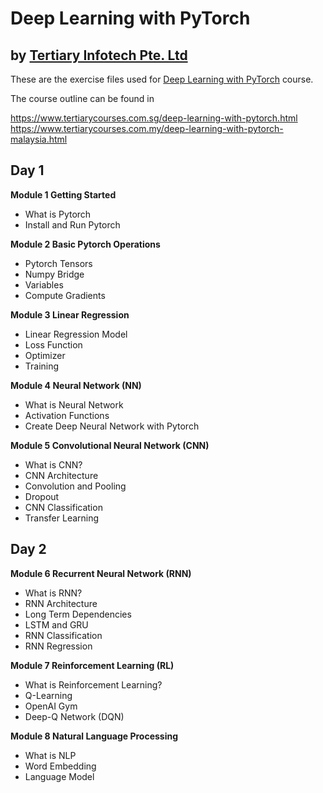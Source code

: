 # Deep Learning with PyTorch
## by [Tertiary Infotech Pte. Ltd](https://www.tertiarycourses.com.sg/)

These are the exercise files used for [Deep Learning with PyTorch](https://www.tertiarycourses.com.sg/deep-learning-with-pytorch.html) course. 

The course outline can be found in 

https://www.tertiarycourses.com.sg/deep-learning-with-pytorch.html
https://www.tertiarycourses.com.my/deep-learning-with-pytorch-malaysia.html

<h2>Day 1</h2>
<p><strong>Module 1 Getting Started</strong> </p>
<ul>
<li>What is Pytorch</li>
<li>Install and Run Pytorch</li>
</ul>
<p><strong>Module 2 Basic Pytorch Operations</strong></p>
<ul>
<li>Pytorch Tensors</li>
<li>Numpy Bridge</li>
<li>Variables</li>
<li>Compute Gradients</li>
</ul>
<p><strong>Module 3 Linear Regression</strong> </p>
<ul>
<li>Linear Regression Model</li>
<li>Loss Function&nbsp;</li>
<li>Optimizer</li>
<li>Training</li>
</ul>
<p><strong>Module 4 Neural Network (NN)</strong></p>
<ul>
<li>What is Neural Network&nbsp;</li>
<li>Activation Functions</li>
<li>Create Deep Neural Network with Pytorch</li>
</ul>
<p><strong>Module 5 Convolutional Neural Network (CNN)</strong></p>
<ul>
<li>What is CNN?</li>
<li>CNN Architecture</li>
<li>Convolution and Pooling</li>
<li>Dropout</li>
<li>CNN Classification</li>
<li>Transfer Learning</li>
</ul>
<h2>Day 2</h2>
<p><strong>Module 6 Recurrent Neural Network (RNN)</strong> </p>
<ul>
<li>What is RNN?</li>
<li>RNN Architecture&nbsp;</li>
<li>Long Term Dependencies</li>
<li>LSTM and GRU</li>
<li>RNN Classification</li>
<li>RNN Regression</li>
</ul>
<p><strong>Module 7 Reinforcement Learning (RL)</strong></p>
<ul>
<li>What is Reinforcement Learning?</li>
<li>Q-Learning</li>
<li>OpenAI Gym</li>
<li>Deep-Q Network (DQN)</li>
</ul>
<p><strong>Module 8 Natural Language Processing</strong></p>
<ul>
<li>What is NLP</li>
<li>Word Embedding</li>
<li>Language Model</li>
</ul>
